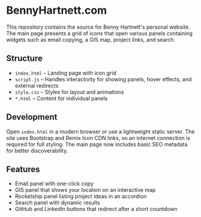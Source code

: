 # BennyHartnett.com

This repository contains the source for Benny Hartnett's personal website. The main page presents a grid of icons that open various panels containing widgets such as email copying, a GIS map, project links, and search.

## Structure
- `index.html` – Landing page with icon grid
- `script.js` – Handles interactivity for showing panels, hover effects, and external redirects
- `style.css` – Styles for layout and animations
- `*.html` – Content for individual panels

## Development
Open `index.html` in a modern browser or use a lightweight static server. The site uses Bootstrap and Remix Icon CDN links, so an internet connection is required for full styling. The main page now includes basic SEO metadata for better discoverability.

## Features
- Email panel with one-click copy
- GIS panel that shows your location on an interactive map
- Rocketship panel listing project ideas in an accordion
- Search panel with dynamic results
- GitHub and LinkedIn buttons that redirect after a short countdown

